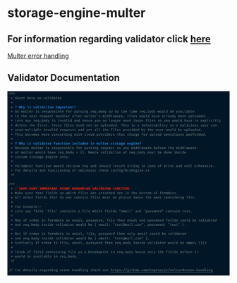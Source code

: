# storage-engine-multer

## For information regarding validator click [here](https://github.com/Aryaman1706/storage-engine-multer/blob/12b5dc84b606eaee54ffd74c432793de22c8dd79/src/example/server.ts#L37)

[Multer error handling](https://github.com/expressjs/multer#error-handling)

## Validator Documentation
![Validator docs](https://github.com/Aryaman1706/storage-engine-multer/blob/main/src/example/validator.PNG)
